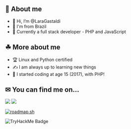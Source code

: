 ## 🤔 About me
- 👋 Hi, I’m @LaraGastaldi
- 🌴 I'm from Brazil
- 🔬 Currently a full stack developer - PHP and JavaScript

## ☘ More about me
- 🏆 Linux and Python certified
- ✍ I am always up to learning new things
- 📖 I started coding at age 15 (2017), with PHP!

## ✉ You can find me on...
[<img src="https://img.shields.io/badge/LinkedIn-0077B5?style=for-the-badge&logo=linkedin&logoColor=white"/>](https://www.linkedin.com/in/lara-gastaldi-0253481a4/)
[<img src="https://img.shields.io/badge/Gmail-D14836?style=for-the-badge&logo=gmail&logoColor=white"/>](mailto:lara.f.gastaldi@gmail.com)

[![roadmap.sh](https://roadmap.sh/card/tall/66450167f4bbac65702c3951?variant=dark)](https://roadmap.sh)

<img src="https://tryhackme-badges.s3.amazonaws.com/lara.f.gastaldi.png" alt="TryHackMe Badge" />

<!---
LaraGastaldi/LaraGastaldi is a ✨ special ✨ repository because its `README.md` (this file) appears on your GitHub profile.
You can click the Preview link to take a look at your changes.
--->
